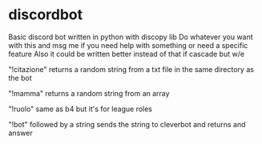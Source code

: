 # discordbot
Basic discord bot written in python with discopy lib
Do whatever you want with this and msg me if you need help with something or need a specific feature
Also it could be written better instead of that if cascade but w/e


"!citazione" returns a random string from a txt file in the same directory as the bot


"!mamma" returns a random string from an array


"!ruolo" same as b4 but it's for league roles


"!bot" followed by a string sends the string to cleverbot and returns and answer
